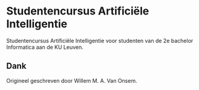 # Studentencursus Artificiële Intelligentie
Studentencursus Artificiële Intelligentie voor studenten van de 2e bachelor Informatica aan de KU Leuven.

## Dank
Origineel geschreven door Willem M. A. Van Onsem.

